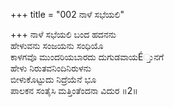 +++
title = "002 ನಾಳೆ ಸಭೆಯಲಿ"

+++
ನಾಳೆ ಸಭೆಯಲಿ ಬಂದ ಹದನನು   
ಹೇಳುವನು ಸಂಜಯನು ಸಂಧಿಯೊ   
ಕಾಳಗವೊ ಮುಂದರಿಯಬಾರದು ದುಗುಡವಾಯÉ್ತುನಗೆ   
ಹೇಳು ನಿರುತವನಿಂದಿನಿರುಳನು   
ಬೀಳುಕೊಟ್ಟುದು ನಿದ್ರೆಯೆನೆ ಭೂ   
ಪಾಲಕನ ಸಂತೈಸಿ ಮತ್ತಿಂತೆಂದನಾ ವಿದುರ   ॥2॥